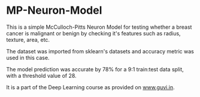 # MP-Neuron-Model

This is a simple McCulloch-Pitts Neuron Model for testing whether a breast cancer is malignant or benign by checking it's features such as radius, texture, area, etc. 

The dataset was imported from sklearn's datasets and accuracy metric was used in this case. 

The model prediction was accurate by 78% for a 9:1 train:test data split, with a threshold value of 28.

It is a part of the Deep Learning course as provided on www.guvi.in.
